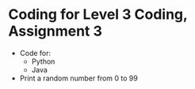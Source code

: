 # Coding for Level 3 Coding, Assignment 3 
- Code for: 
  - Python 
  - Java
- Print a random number from 0 to 99